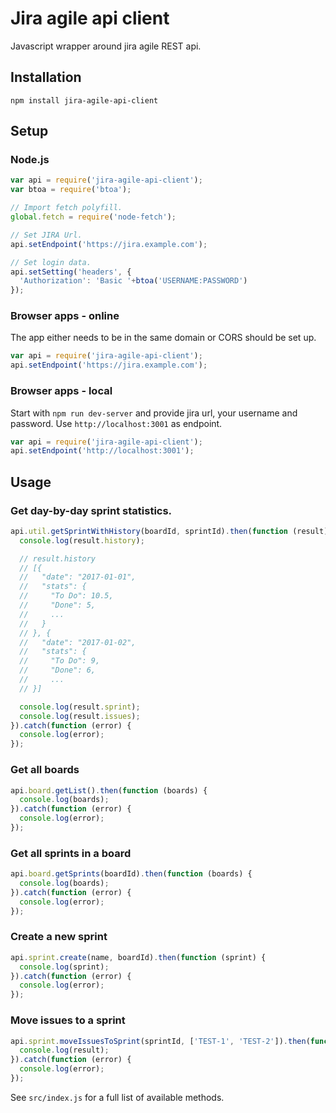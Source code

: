 # Jira agile api client
Javascript wrapper around jira agile REST api.

## Installation
`npm install jira-agile-api-client`

## Setup

### Node.js
```javascript
var api = require('jira-agile-api-client');
var btoa = require('btoa');

// Import fetch polyfill.
global.fetch = require('node-fetch');

// Set JIRA Url.
api.setEndpoint('https://jira.example.com');

// Set login data.
api.setSetting('headers', {
  'Authorization': 'Basic '+btoa('USERNAME:PASSWORD')
});
```

### Browser apps - online
The app either needs to be in the same domain or CORS should be set up.
```javascript
var api = require('jira-agile-api-client');
api.setEndpoint('https://jira.example.com');
```

### Browser apps - local
Start with `npm run dev-server` and provide jira url, your username and password. Use `http://localhost:3001` as endpoint.
```javascript
var api = require('jira-agile-api-client');
api.setEndpoint('http://localhost:3001');
```

## Usage

### Get day-by-day sprint statistics.
```javascript
api.util.getSprintWithHistory(boardId, sprintId).then(function (result) {
  console.log(result.history);

  // result.history
  // [{
  //   "date": "2017-01-01",
  //   "stats": {
  //     "To Do": 10.5,
  //     "Done": 5,
  //     ...
  //   }
  // }, {
  //   "date": "2017-01-02",
  //   "stats": {
  //     "To Do": 9,
  //     "Done": 6,
  //     ...
  // }]

  console.log(result.sprint);
  console.log(result.issues);
}).catch(function (error) {
  console.log(error);
});
```

### Get all boards
```javascript
api.board.getList().then(function (boards) {
  console.log(boards);
}).catch(function (error) {
  console.log(error);
});
```

### Get all sprints in a board
```javascript
api.board.getSprints(boardId).then(function (boards) {
  console.log(boards);
}).catch(function (error) {
  console.log(error);
});
```

### Create a new sprint
```javascript
api.sprint.create(name, boardId).then(function (sprint) {
  console.log(sprint);
}).catch(function (error) {
  console.log(error);
});
```

### Move issues to a sprint
```javascript
api.sprint.moveIssuesToSprint(sprintId, ['TEST-1', 'TEST-2']).then(function (result) {
  console.log(result);
}).catch(function (error) {
  console.log(error);
});
```

See `src/index.js` for a full list of available methods.
